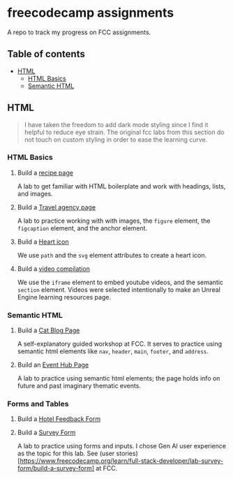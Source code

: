 # freecodecamp assignments

A repo to track my progress on FCC assignments.

## Table of contents

- [HTML](#html)
  - [HTML Basics](#html-basics)
  - [Semantic HTML](#semantic-html)

## HTML

> I have taken the freedom to add dark mode styling since I find it helpful to reduce eye strain.
> The original fcc labs from this section do not touch on custom styling in order to ease the learning curve.

### HTML Basics

1. Build a [recipe page](html/basic-html/recipe.html)

   A lab to get familiar with HTML boilerplate and work with headings, lists, and images.

2. Build a [Travel agency page](html/basic-html/travel-agency.html)

   A lab to practice working with with images, the `figure` element, the `figcaption` element, and the anchor element.

3. Build a [Heart icon](html/basic-html/heart-icon.html)

   We use `path` and the `svg` element attributes to create a heart icon.

4. Build a [video compilation](html/basic-html/video-compilation.html)

   We use the `iframe` element to embed youtube videos, and the semantic `section` element.
   Videos were selected intentionally to make an Unreal Engine learning resources page.

### Semantic HTML

1. Build a [Cat Blog Page](html/basic-html/cat-blog.html)

   A self-explanatory guided workshop at FCC. It serves to practice using semantic html elements like `nav`, `header`, `main`, `footer`, and `address`.

2. Build an [Event Hub Page](html/basic-html/event-hub.html)

   A lab to practice using semantic html elements; the page holds info on future and past imaginary thematic events.

### Forms and Tables

1. Build a [Hotel Feedback Form](html/forms-tables/hotel-feedback.html)

2. Build a [Survey Form](html/forms-tables/survey-form.html)

   A lab to practice using forms and inputs. I chose Gen AI user experience as the topic for this lab. See (user stories)[https://www.freecodecamp.org/learn/full-stack-developer/lab-survey-form/build-a-survey-form] at FCC.
